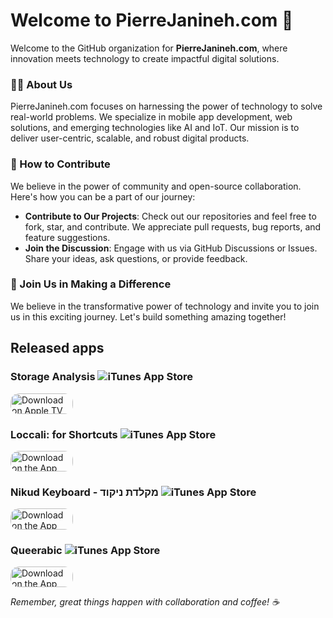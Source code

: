 # Welcome to PierreJanineh.com 👋

Welcome to the GitHub organization for **PierreJanineh.com**, where innovation meets technology to create impactful digital solutions.

### 🙋‍♀️ About Us
PierreJanineh.com focuses on harnessing the power of technology to solve real-world problems. We specialize in mobile app development, web solutions, and emerging technologies like AI and IoT. Our mission is to deliver user-centric, scalable, and robust digital products.

### 🌈 How to Contribute
We believe in the power of community and open-source collaboration. Here's how you can be a part of our journey:
- **Contribute to Our Projects**: Check out our repositories and feel free to fork, star, and contribute. We appreciate pull requests, bug reports, and feature suggestions.
- **Join the Discussion**: Engage with us via GitHub Discussions or Issues. Share your ideas, ask questions, or provide feedback.

<!-- ### 👩‍💻 Resources and Documentation
- **Documentation**: Find detailed documentation for our projects in their respective repositories or on our [official documentation site](https://pierrejanineh.com/docs).
- **Getting Started Guides**: New to our projects? Check out our 'Getting Started' guides in each repository. -->

### 🧙 Join Us in Making a Difference
We believe in the transformative power of technology and invite you to join us in this exciting journey. Let's build something amazing together!

## Released apps
### Storage Analysis ![iTunes App Store](https://img.shields.io/itunes/v/1567754378?label=Storage%20Analysis)

<a href="https://apps.apple.com/us/app/storage-analysis/id1567754378?itsct=apps_box_badge&amp;itscg=30200" style="display: inline-block; overflow: hidden; border-radius: 13px; width: 100px; height: 33.2px;">
  <img src="https://tools.applemediaservices.com/api/badges/download-on-apple-tv/black/en-us?size=100x33.2&amp;releaseDate=1621123200" alt="Download on Apple TV" style="border-radius: 13px; width: 100px; height: 33.2px;">
</a>

### Loccali: for Shortcuts ![iTunes App Store](https://img.shields.io/itunes/v/6449942222?label=Loccali)

<a href="https://apps.apple.com/us/app/loccali/id6449942222?itsct=apps_box_badge&amp;itscg=30200" style="display: inline-block; overflow: hidden; border-radius: 13px; width: 100px; height: 33.2px;">
  <img src="https://tools.applemediaservices.com/api/badges/download-on-the-app-store/black/en-us?size=100x33.2&amp;releaseDate=1687392000" alt="Download on the App Store" style="border-radius: 13px; width: 100px; height: 33.2px;">
</a>

### Nikud Keyboard - מקלדת ניקוד ![iTunes App Store](https://img.shields.io/itunes/v/1570902547?label=Nikud%20Keyboard)

<a href="https://apps.apple.com/us/app/nikud-keyboard/id1570902547?itsct=apps_box_badge&amp;itscg=30200" style="display: inline-block; overflow: hidden; border-radius: 13px; width: 100px; height: 33.2px;">
  <img src="https://tools.applemediaservices.com/api/badges/download-on-the-app-store/black/en-us?size=100x33.2&amp;releaseDate=1622851200" alt="Download on the App Store" style="border-radius: 13px; width: 100px; height: 33.2px;">
</a>

### Queerabic ![iTunes App Store](https://img.shields.io/itunes/v/1572342622?label=Queerabic)

<a href="https://apps.apple.com/us/app/queerabic-%D9%85%D9%8A%D9%85-lgbt-stickers/id1572342622?itsct=apps_box_badge&amp;itscg=30200" style="display: inline-block; overflow: hidden; border-radius: 13px; width: 100px; height: 33.2px;">
  <img src="https://tools.applemediaservices.com/api/badges/download-on-the-app-store/black/en-us?size=100x33.2&amp;releaseDate=1623801600" alt="Download on the App Store" style="border-radius: 13px; width: 100px; height: 33.2px;">
</a>


_Remember, great things happen with collaboration and coffee! ☕️_
